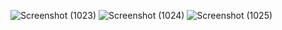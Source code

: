 ![Screenshot (1023)](https://github.com/cadetvivek/Email-Box-Client-3/assets/106858243/311ad4d8-2a3b-4760-9284-e4d47324da4a)
![Screenshot (1024)](https://github.com/cadetvivek/Email-Box-Client-3/assets/106858243/76c18c09-b61f-45f2-8b23-276ad212a8db)
![Screenshot (1025)](https://github.com/cadetvivek/Email-Box-Client-3/assets/106858243/aaf7c26d-05c2-4842-9310-18e012f623b8)
